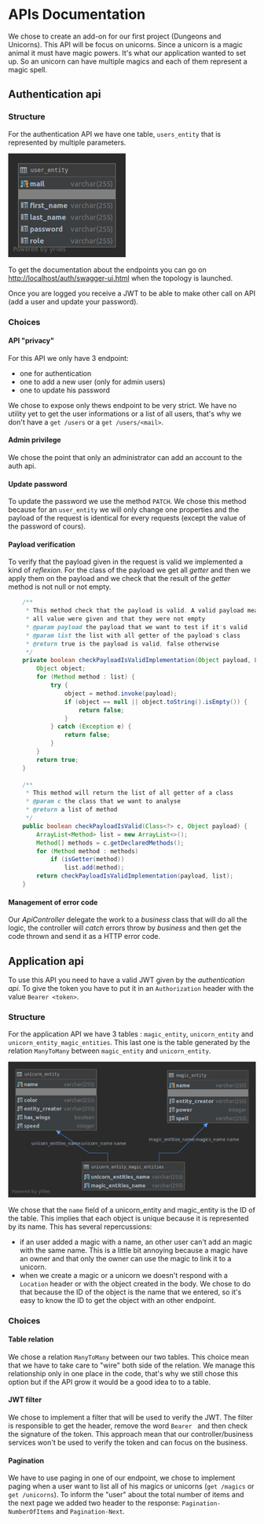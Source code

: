 # APIs Documentation

We chose to create an add-on for our first project (Dungeons and Unicorns). This API will be focus on unicorns. Since a unicorn is a magic animal it must have magic powers. It's what our application wanted to set up. So an unicorn can have multiple magics and each of them represent a magic spell.

## Authentication api

### Structure 

For the authentication API we have one table, `users_entity` that is represented by multiple parameters.

![](img/auth_db.png)

To get the documentation about the endpoints you can go on [http://localhost/auth/swagger-ui.html](http://localhost/auth/swagger-ui.html) when the topology is launched.

Once you are logged you receive a JWT to be able to make other call on API (add a user and update your password).

### Choices

#### API "privacy"

For this API we only have 3 endpoint:

- one for authentication
- one to add a new user (only for admin users)
- one to update his password

We chose to expose only thews endpoint to be very strict. We have no utility yet to get the user informations or a list of all users, that's why we don't have a `get /users` or a `get /users/<mail>`.

#### Admin privilege

We chose the point that only an administrator can add an account to the auth api.

#### Update password

To update the password we use the method `PATCH`. We chose this method because for an `user_entity` we will only change one properties and the payload of the request is identical for every requests (except the value of the password of cours).

#### Payload verification

To verify that the payload given in the request is valid we implemented a kind of _reflexion_. For the class of the payload we get all _getter_ and then we apply them on the payload and we check that the result of the _getter_ method is not null or not empty.

```java
    /**
     * This method check that the payload is valid. A valid payload mean that
     * all value were given and that they were not empty
     * @param payload the payload that we want to test if it's valid
     * @param list the list with all getter of the payload's class
     * @return true is the payload is valid, false otherwise
     */
    private boolean checkPayloadIsValidImplementation(Object payload, List<Method> list){
        Object object;
        for (Method method : list) {
            try {
                object = method.invoke(payload);
                if (object == null || object.toString().isEmpty()) {
                    return false;
                }
            } catch (Exception e) {
                return false;
            }
        }
        return true;
    }

    /**
     * This method will return the list of all getter of a class
     * @param c the class that we want to analyse
     * @return a list of method
     */
    public boolean checkPayloadIsValid(Class<?> c, Object payload) {
        ArrayList<Method> list = new ArrayList<>();
        Method[] methods = c.getDeclaredMethods();
        for (Method method : methods)
            if (isGetter(method))
                list.add(method);
        return checkPayloadIsValidImplementation(payload, list);
    }
```

#### Management of error code

Our _ApiController_ delegate the work to a _business_ class that will do all the logic, the controller will _catch_ errors throw by _business_ and then get the code thrown and send it as a HTTP error code.

## Application api

To use this API you need to have a valid JWT given by the _authentication api_. To give the token you have to put it in an `Authorization` header with the value `Bearer <token>`. 

### Structure

For the application API we have 3 tables : `magic_entity`, `unicorn_entity` and `unicorn_entity_magic_entities`. This last one is the table generated by the relation `ManyToMany` between `magic_entity` and `unicorn_entity`.

![](img/app_db.png)

We chose that the `name` field of a unicorn_entity and magic_entity is the ID of the table. This implies that each object is unique because it is represented by its name. This has several repercussions:

- if an user added a magic with a name, an other user can't add an magic with the same name. This is a little bit annoying because a magic have an owner and that only the owner can use the magic to link it to a unicorn.
- when we create a magic or a unicorn we doesn't respond with a `Location` header or with the object created in the body. We chose to do that because the ID of the object is the name that we entered, so it's easy to know the ID to get the object with an other endpoint.

### Choices

#### Table relation

We chose a relation `ManyToMany` between our two tables. This choice mean that we have to take care to "wire" both side of the relation. We manage this relationship only in one place in the code, that's why we still chose this option but if the API grow it would be a good idea to to a table.

#### JWT filter

We chose to implement a filter that will be used to verify the JWT. The filter is responsible to get the header, remove the word `Bearer ` and then check the signature of the token. This approach  mean that our controller/business services won't be used to verify the token and can focus on the business.

#### Pagination

We have to use paging in one of our endpoint, we chose to implement paging when a user want to list all of his magics or unicorns (`get /magics` or `get /unicorns`). To inform the "user" about the total number of items and the next page we added two header to the response: `Pagination-NumberOfItems` and `Pagination-Next`.